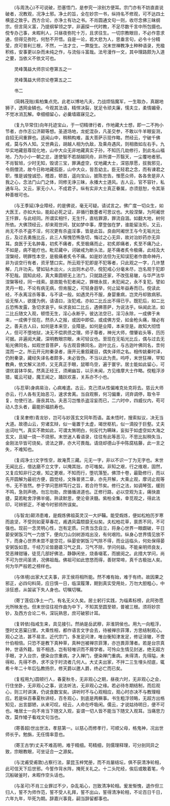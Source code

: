 <!-- { "loadSidebar": true } -->
　　(与周洗心)不可说破，恐塞悟门，是参究一涂别方便耳。宗门亦有不妨直直说破者，况教观，况净土邪。净土的旨，全在妙宗一书，纵持名不修观，可不达四土横竖之致乎。西方合论，亦净土有功之书。不肖圆通文句一则，收尽念佛三昧纲宗。但言简义富，乃提纲挈领之学，非遍探一代时教，不足尽数千言中所包摄也。傥专办己事，未暇利人，只昼夜弥陀十万，且求往生。一切宗教眼目，不必作意求通，但得见弥陀，何愁不开悟。自是一论，若大悲为人，思垂言句，必令十分精莹，庶可普利三根，不然，一法才立，一弊旋生。况末世禅教净土种种语录，充楹积栋，安事更以杂而未纯之作，与流俗斗富哉。法号漫作一文，其中理路颇为入道之要，当依义不依文可也。

　　灵峰蕅益大师宗论卷第五之一

　　灵峰蕅益大师宗论卷第五之二

　　书二

　　(简韩茂贻)紫柏集点完。此老以博地凡夫，力战烦恼魔军，一生取办，真踞地狮子，透网金鳞也。今观其法语，精悍决裂，犹足令顽夫廉，懦夫立，柔情媚骨，不觉冰消瓦解。幸细细留心，必羹墙寤寐见之。

　　(复九华常住)向年托迹宝山，于一切精律行者，作地藏大士想，即一二不拘小节者，亦作志公济颠等想。圣道场地，龙蛇混杂，凡圣交参，不敢以牛羊眼妄测，自招无间重罪也。适闻山中，稍稍构难，虽大菩萨示现作略，然经云，宁破千佛戒，莫与外人知。又世典云，胡越人相为仇敌，及乘舟遇风，则相救如左右手。九华实地藏慈尊现化地，山中大众无非地藏真实子孙，不知历几劫修行，到此名山福地，乃为小小一朝之忿，遂使智不若胡越同舟，非所谓一芥翳天，一尘覆地者邪。不肖智旭，少时无知，毁谤三宝，罪满虚空，仗地藏大士，深慈厚愿，拔我邪见，令厕僧流，故今日称地藏孤臣，山中大众，皆吾幼主。臣无轻君之念，而有谏君之职，惟是诚惶诚恐，稽首，顿首，遥向宝山，披陈忠告。惟愿众师，各各舍是非人我之心，念法门山门之体，同修无诤三昧，永播大士道风。古人云，官不容针，私通车马。又云，家无小人，不成君子。纵有实非大士真正眷属，亦须慈恕，令其渐种善根可也。

　　(与王季延)净业障经，的是佛说，毫无可疑。请试言之。佛广度一切众生，如大医王，亦如大仙，能起必死之证，非循行数墨者可思议也。大般涅槃，为阿阇世王忏罪，与此经同。所谓实相忏，无生忏，直枯罪源，罪流自涸。如翻大地，树何所依。大佛顶经云，却来观世间，犹如梦中事，摩登伽在梦，谁能留汝形。又云，尚无不杀不盗不淫，何况更有杀盗淫事，皆是此旨。良由阿阇世王与今无垢光比丘，及过去勇施比丘，此三人惭愧恐怖急切，悔过之心无异，故对治妙药亦无异耳。良医于无名肿毒，初炙不痛者，炙至极痛而止，初炙即痛者，炙至不痛乃止，不如是，病不能疗也。毗尼藏中，诃破戒为断头法，是不痛者炙令极痛，此经及大涅槃经，明罪性本空，是极痛者炙令不痛。如是妙法但为无知误犯者作救命神丹，非为谈空行有者，资牙慧口实。所云观于犯即是不犯等者，只此观之一字，几许慧解，几许功夫。譬如钻木出火，火出则木必尽，傥犯戒心分毫未尽，岂名观于犯即不犯哉。固知此经，真大乘圆顿无上法门，只就路还家，不改弦易辙，与华严法华涅槃等经，同一线索。是故能令犯者闻之，罪根永拔，未犯闻之，永不复犯。譬如灵丹一粒，不论有病无病，但肯服之，可轻身遐举，何止延年益寿而已。傥读此经，不永离淫杀等事，与不读一般。如遇灵丹不服，身婴重病，岂灵丹却致病邪。设无惭人，欲援为例，请语曰，汝犯戒。亦如二比丘出不得已乎。既犯后，如二比丘恐怖发露，急切求哀乎。纵求哀如二比丘，遇佛菩萨，为说法乎。纵闻此法，如二比丘随文入观，顿悟无生，淫心永断乎。彼达法空已，淫习永除，一成佛于未来，一成佛于现在。然杀人之报，或因中即偿，或成佛方受，如金枪头痛，理必有之。善夫古人曰，如何是本来空，业障是。如何是业障，本来空是。故知大彻悟人，但可不堕地狱，决无不偿夙债之理。师子尊者，神光大师，僧肇岩头等，历历可据。非遍阅大藏，深明教眼宗眼，未可轻议也。至现在无垢光比丘，偶与过去无垢光佛同名，如观世音菩萨，与古观音佛同名，迦叶比丘，与古迦叶佛同名，柰何混而一之。所云开元附秦录者，唐开元重叙藏目，偶失译师之名。相传姚秦时译，仍附秦录，藏经失译名者颇多，未必皆伪，不当以此为责。呜呼，末世狂禅，罕知教典，依文解义法师，又无真正手眼，鼠唧鸟空，遍于寰宇。居士能如此留心，可谓优昙钵华矣。然真正经王，须阐幽旨，以示未闻，方见维摩大士作略。傥粗浮涉猎，辄云可疑，魔王闻之，踊跃欢喜，关系亦不小也。

　　(与忍草)身病易治，心病难遣。古云，克己须从性偏难克处克将去。慈云大师亦云，行人各有无始恶习，速求舍离。当自观察，何习偏重，诃弃调停，取令平复，勿使行法，唐丧其功。夫恶习岂惟杀盗淫妄而已，二六时中，四威仪内，苟可动人念头者，最能折福损寿也。

　　(复吴聿修)青龙钞，岂可与妙莲玄文同年而语。盖未悟时，搜索拟议，决无当大道。故德山云，穷诸玄辩，似一毫置于太虚，竭世枢机，似一滴投于巨壑。丈夫出词吐气，真实不欺如此，可谓太煞明白，何反代为瞒昧，妄拟于如虚空如大海之玄文，且疑一烧一不烧邪。末世迷人看语录，往往有此等恶习，不思比拟稍失当，金刚法华皆可烧矣。谤法之罪，亦大可畏哉。请烧却德山手中陈腐枯藤，此一言之失，不难知也。

　　(复阎净士)文字性空，故淹贯三藏。元无一字，非以不识一丁为无字也。末世无闻比丘，借达磨不立文字，以掩其拙，亦可嗤矣。非知之艰，行之维艰，固然，又复应知非行之艰，知之更艰，不知而行，堕坑落堑。佛顶十卷，最勖修行，而以先开圆解为最初方便，圆觉经，文殊普贤二章，亦先开解，大乘止观，摩诃止观等书，无不皆然。参于学问思辨笃行之旨，若合符节矣。修行之法，如调琴弦，缓则不鸣，急则声绝。勿忘勿助，庶循循进道也。正修行路，必以空观为主，痛快直捷，莫若毗舍浮佛半偈，熟读默思，使沦骨浃髓。紫柏全集，幸觅观之，得此法印，可辨邪正，不被今时邪师所误矣。

　　(与智龙)颠沛患难，是煆炼佛祖英灵汉一大炉鞴。能受煆炼，便如松柏历岁寒而逾坚，不受则如夏草春花，甫遇风霜颓靡无似矣。夫松柏花草，禀质不同，不可强也。现前一念灵明心性，岂有定质。只贵当念自立，将身心世界一眼觑破，平日晏安粥饭习气一力放下，便向刀山剑树游戏出没，有何艰险。纵身心世界情见放不下，而身心世界未尝不是空花，纵晏安粥饭习气除不得，而业运临头，何处保得晏安粥饭如意。千经万论皆磨砻习气之具，习气不除，学问何益。不能亲明师良友，受恶辣钳锤，徒觅几部好佛法，静静闲坐，烧香啜茗，而披阅之。此措大学问，尚不可为世间圣贤，况佛祖哉。佛祖可如此悠悠而得，善财常啼，真千古极拙人矣。何为华严般若之榜样也。

　　(与体境)出家大丈夫事，非王侯将相所能。然不难有始，难于有终。故因果之邪正，必四句料简，应日慎一日，临深履薄，期到真实受用处，万勿大胆粗心，中涂狂惑，从袈裟下失人身也。切嘱切嘱。

　　(寄丁莲侣)净土一门，有名无义久矣。居士躬行实践，为缁素标榜，此阿弥愿光所映发也。但末世往往视作曲为中下，不知其至圆至顿，普被三根。须将妙宗钞，及西方合论二书，深玩熟思，庶可破邪计耳。

　　(复转依)指戒生来，具见接引。然纳是岳武穆，非淮阴侯也。用九一向粗浮，堕时文恶窠臼里。大乘性相，都作语言文字会去，待被禅宗菲薄，方思结制观心。观心之法，甚不易言。近代宗门，多发足问津，唯台衡知津发足，修证涂辙，不啻什伯相倍。只恐不是教下真种草，真种岂被禅宗菲薄，亦岂畏菲薄者。若是台宗真种，世语外籍，皆不相违，岂有轻唯识而不屑学者。可怜众生情见封迷，绝无超方手眼，才入台宗，便染台宗重病，才入禅门，便染禅门重病。未得清，先得隘，未得和，先得不恭，求不没于时流者几何人。大丈夫出家，不拌二三生埋头彻底，辄希十年二十年后弘教扬宗，修天爵以邀人爵，终必亡而已矣。

　　(复程用九)圆顿行人，春夏秋冬，无非观心之期，昼夜六时，无非观心之会，行住坐卧，无非观心之事，说法听法，无非观心之缘。若必待冬期结制，而后观心，则三时讲演，仍说食数宝矣。讲听时不与心观相应，观心时亦决不与教理相应。若是纵百春夏秋讲经，百冬观心，到底是两橛事。书生粗浮领略，无超方出格知见，出言鄙陋，从来可叹。经云，人命在呼吸闲。儒云，才说姑待明日，便不可也。唯居士一向不肯当下随文入观，妄谓一切人皆不能当下随文入观耳。当痛思力改，莫作矮子看戏文句当也。

　　(寄善超)世出世法，孝慈第一。以慈心而修孝行，可顺父母，格鬼神，况出世师长乎。勉旃，无任情率意也。

　　(寄王古学)丈夫不难高明，难于精细。苟精细，则儒理释理，可分剖同异之致，宗眼教眼，可坐证合一之源矣。

　　(与沈甫受甫敦)占察行法，蒙昆玉梓梵册，而不肖屡结坛，俱不获清净轮相，此可信天下后世邪。今誓作背水阵，掩死关礼之。十二头陀经，俟后或敢着笔，今沉船破釜时，未暇作空头话也。

　　(与圣可)不肖三业罪过不少，杂乱垢心，岂致清净轮相。爰发惭愧，退作但三归人，誓不为师作范，誓不受人礼拜，誓不出山，誓得清净轮相，不论百日千日，六年九年，毕死为期。辞嘉兴事竟，嗣当辞留都事也。

